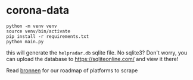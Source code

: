# corona-data
```
python -m venv venv
source venv/bin/activate
pip install -r requirements.txt
python main.py
```

this will generate the `helpradar.db` sqlite file. No sqlite3? Don't worry, you can upload the database to https://sqliteonline.com/ and view it there!

Read [bronnen](bronnen.md) for our roadmap of platforms to scrape